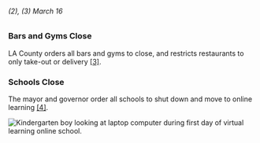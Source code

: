 ###### (2), (3) March 16

### Bars and Gyms Close

LA County orders all bars and gyms to close, and restricts restaurants to only take-out or delivery [[3]](https://www.nbclosangeles.com/news/local/a-coronavirus-timeline/2334100/).

### Schools Close

The mayor and governor order all schools to shut down and move to online learning [[4]](https://calmatters.org/health/coronavirus/2020/04/gavin-newsom-coronavirus-updates-timeline/).

![Kindergarten boy looking at laptop computer during first day of virtual learning online school.](https://images.unsplash.com/photo-1597933471507-1ca5765185d8?ixlib=rb-1.2.1&ixid=eyJhcHBfaWQiOjEyMDd9&auto=format&fit=crop&w=1051&q=80)